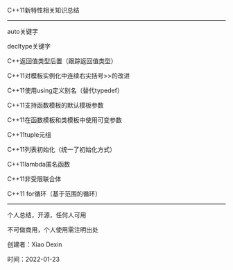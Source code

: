 C++11新特性相关知识总结
*********************************************

auto关键字

decltype关键字

C++返回值类型后置（跟踪返回值类型）

C++11对模板实例化中连续右尖括号>>的改进

C++11使用using定义别名（替代typedef）

C++11支持函数模板的默认模板参数

C++11在函数模板和类模板中使用可变参数

C++11tuple元组

C++11列表初始化（统一了初始化方式）

C++11lambda匿名函数

C++11非受限联合体

C++11 for循环（基于范围的循环）


***********************************************
个人总结，开源，任何人可用

不可做商用，个人使用需注明出处

创建者：Xiao Dexin

时间：2022-01-23
